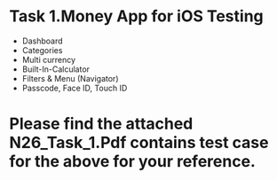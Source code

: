 # Task 1.Money App for iOS Testing	#	

* Dashboard 
* Categories 
* Multi currency
* Built-In-Calculator
* Filters & Menu (Navigator)
* Passcode, Face ID, Touch ID

# Please find the attached N26_Task_1.Pdf contains test case for the above for your reference. #
